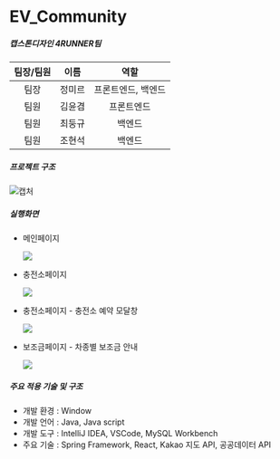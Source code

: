 # EV_Community

##### 캡스톤디자인 4RUNNER팀

| 팀장/팀원 |  이름  |        역할        |
| :-------: | :----: | :----------------: |
|   팀장    | 정미르 | 프론트엔드, 백엔드 |
|   팀원    | 김윤겸 |     프론트엔드     |
|   팀원    | 최둥규 |       백엔드       |
|   팀원    | 조현석 |       백엔드       |



##### 프로젝트 구조

![캡처](https://github.com/jeongmirr/EV_Community/assets/115198864/8310431c-ec4b-4edb-ac55-b56eee0dc5f3)



##### 실행화면

- 메인페이지

  ![](D:\한성대\4학년\1학기\캡스톤디자인_N\_제안서\이미지\001.PNG)

- 충전소페이지

  ![](D:\한성대\4학년\1학기\캡스톤디자인_N\_제안서\이미지\002.PNG)

- 충전소페이지 - 충전소 예약 모달창

  ![](D:\한성대\4학년\1학기\캡스톤디자인_N\_제안서\이미지\003.PNG)

- 보조금페이지 - 차종별 보조금 안내

  ![](D:\한성대\4학년\1학기\캡스톤디자인_N\_제안서\이미지\004.PNG)



##### 주요 적용 기술 및 구조

- 개발 환경 : Window
- 개발 언어 : Java, Java script
- 개발 도구 : IntelliJ IDEA, VSCode, MySQL Workbench
- 주요 기술 : Spring Framework, React, Kakao 지도 API, 공공데이터 API

